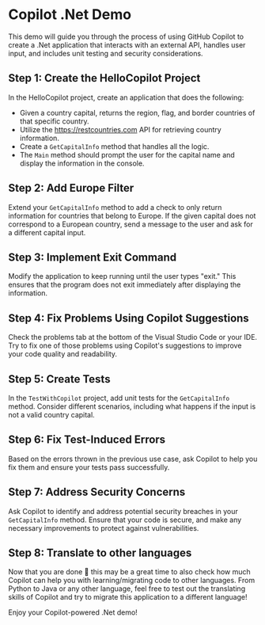 # Copilot .Net Demo

This demo will guide you through the process of using GitHub Copilot to create a .Net application that interacts with an external API, handles user input, and includes unit testing and security considerations.

## Step 1: Create the HelloCopilot Project

In the HelloCopilot project, create an application that does the following:

- Given a country capital, returns the region, flag, and border countries of that specific country.
- Utilize the https://restcountries.com API for retrieving country information.
- Create a `GetCapitalInfo` method that handles all the logic.
- The `Main` method should prompt the user for the capital name and display the information in the console.

## Step 2: Add Europe Filter

Extend your `GetCapitalInfo` method to add a check to only return information for countries that belong to Europe. If the given capital does not correspond to a European country, send a message to the user and ask for a different capital input.

## Step 3: Implement Exit Command

Modify the application to keep running until the user types "exit." This ensures that the program does not exit immediately after displaying the information.

## Step 4: Fix Problems Using Copilot Suggestions

Check the problems tab at the bottom of the Visual Studio Code or your IDE. Try to fix one of those problems using Copilot's suggestions to improve your code quality and readability.

## Step 5: Create Tests

In the `TestWithCopilot` project, add unit tests for the `GetCapitalInfo` method. Consider different scenarios, including what happens if the input is not a valid country capital.

## Step 6: Fix Test-Induced Errors

Based on the errors thrown in the previous use case, ask Copilot to help you fix them and ensure your tests pass successfully.

## Step 7: Address Security Concerns

Ask Copilot to identify and address potential security breaches in your `GetCapitalInfo` method. Ensure that your code is secure, and make any necessary improvements to protect against vulnerabilities.

## Step 8: Translate to other languages

Now that you are done 🎉 this may be a great time to also check how much Copilot can help you with learning/migrating code to other languages. From Python to Java or any other language, feel free to test out the translating skills of Copilot and try to migrate this application to a different language!

Enjoy your Copilot-powered .Net demo!
